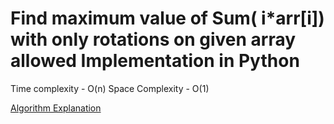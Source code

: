 # Find maximum value of Sum( i*arr[i]) with only rotations on given array allowed Implementation in Python

Time complexity - O(n)
Space Complexity - O(1)

[Algorithm Explanation](https://www.geeksforgeeks.org/find-maximum-value-of-sum-iarri-with-only-rotations-on-given-array-allowed/)
